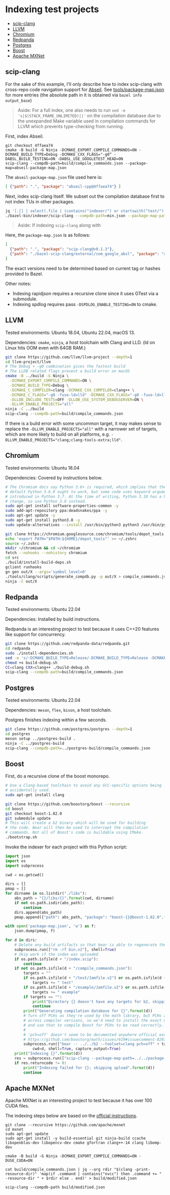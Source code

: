 # Indexing test projects

- [scip-clang](#scip-clang)
- [LLVM](#llvm)
- [Chromium](#chromium)
- [Redpanda](#redpanda)
- [Postgres](#postgres)
- [Boost](#boost)
- [Apache MXNet](#apache-mxnet)

## scip-clang

For the sake of this example, I'll only describe how
to index scip-clang with cross-repo code navigation support
for [Abseil](https://github.com/abseil/abseil-cpp/).
See [tools/package-map.json](/tools/package-map.json) for more entries
(the absolute path in it is obtained via `bazel info output_base`)

> Aside: For a full index, one also needs to run `sed -e 's|$(STACK_FRAME_UNLIMITED)||'` on
> the compilation database due to the unexpanded Make variable used
> in compilation commands for LLVM which prevents type-checking from running.

First, index Abseil.

```
git checkout 4ffaea74
cmake -B build -G Ninja -DCMAKE_EXPORT_COMPILE_COMMANDS=ON -DCMAKE_BUILD_TYPE=Debug -DCMAKE_CXX_FLAGS="-g0" -DABSL_BUILD_TESTING=ON -DABSL_USE_GOOGLETEST_HEAD=ON
scip-clang --compdb-path=build/compile_commands.json --package-map=abseil-package-map.json
```

The `abseil-package-map.json` file used here is:

```json
[ {"path": ".", "package": "abseil-cpp@4ffaea74"} ]
```

Next, index scip-clang itself. We subset out the compilation
database first to not index TUs in other packages.

```bash
jq '[.[] | select(.file | (contains("indexer/") or startswith("test/") or contains("com_google_absl")))]' compile_commands.json > min.json
./bazel-bin/indexer/scip-clang --compdb-path=min.json --package-map-path=package-map.json
```

> Aside: If indexing `scip-clang` along with 

Here, the `package-map.json` is as follows:

```json
[
  {"path": ".", "package": "scip-clang@v0.1.3"},
  {"path": "./bazel-scip-clang/external/com_google_absl", "package": "abseil-cpp@4ffaea74"}
]
```

The exact versions need to be determined based on current tag
or hashes provided to Bazel.

Other notes:
- Indexing rapidjson requires a recursive clone since it uses GTest
  via a submodule.
- Indexing spdlog requires pass `-DSPDLOG_ENABLE_TESTING=ON` to cmake.

## LLVM

Tested environments: Ubuntu 18.04, Ubuntu 22.04, macOS 13.

Dependencies: `cmake`, `ninja`, a host toolchain with Clang and LLD.
(ld on Linux hits OOM even with 64GB RAM.)

```bash
git clone https://github.com/llvm/llvm-project --depth=1
cd llvm-project/llvm
# The Debug + -g0 combination gives the fastest build
# The LLDB related flags prevent a build error on macOS
cmake -B ../build -G Ninja \
  -DCMAKE_EXPORT_COMPILE_COMMANDS=ON \
  -DCMAKE_BUILD_TYPE=Debug \
  -DCMAKE_C_COMPILER=clang -DCMAKE_CXX_COMPILER=clang++ \
  -DCMAKE_C_FLAGS="-g0 -fuse-ld=lld" -DCMAKE_CXX_FLAGS="-g0 -fuse-ld=lld" \
  -DLLDB_INCLUDE_TESTS=OFF -DLLDB_USE_SYSTEM_DEBUGSERVER=ON \
  -DLLVM_ENABLE_PROJECTS="all" 
ninja -C ../build
scip-clang --compdb-path=build/compile_commands.json
```

If there is a build error with some uncommon target,
it may makes sense to replace the
`-DLLVM_ENABLE_PROJECTS="all"` with a narrower set of targets,
which are more likely to build on all platforms,
e.g. `-DLLVM_ENABLE_PROJECTS="clang;clang-tools-extra;lld"`.

## Chromium

Tested environments: Ubuntu 18.04

Dependencies: Covered by instructions below.

```bash
# The Chromium docs say Python 3.6+ is required, which implies that the
# default Python 3.6.9 ought to work, but some code uses keyword arguments
# introduced in Python 3.7. At the time of writing, Python 3.10 has a breaking
# change, so use Python 3.8 instead.
sudo apt-get install software-properties-common -y
sudo add-apt-repository ppa:deadsnakes/ppa -y
sudo apt-get update -y
sudo apt-get install python3.8 -y
sudo update-alternatives --install /usr/bin/python3 python3 /usr/bin/python3.8 1

git clone https://chromium.googlesource.com/chromium/tools/depot_tools.git
echo 'export PATH="$PATH:${HOME}/depot_tools"' >> ~/.zshrc
source ~/.zshrc
mkdir ~/chromium && cd ~/chromium
fetch --nohooks --nohistory chromium
cd src
./build/install-build-deps.sh
gclient runhooks
gn gen out/X --args='symbol_level=0'
./tools/clang/scripts/generate_compdb.py -p out/X > compile_commands.json
ninja -C out/X
```

## Redpanda

Tested environments: Ubuntu 22.04

Dependencies: Installed by build instructions.

Redpanda is an interesting project to test
because it uses C++20 features like support for concurrency.

```bash
git clone https://github.com/redpanda-data/redpanda.git
cd redpanda
sudo ./install-dependencies.sh
sed -e 's/-DCMAKE_BUILD_TYPE=Release/-DCMAKE_BUILD_TYPE=Release -DCMAKE_C_FLAGS=-O0 -DCMAKE_CXX_FLAGS=-O0 -DCMAKE_EXPORT_COMPILE_COMMANDS=ON/' build.sh > build-debug.sh
chmod +x build-debug.sh
CC=clang CXX=clang++ ./build-debug.sh
scip-clang --compdb-path=build/compile_commands.json
```

## Postgres

Tested environments: Ubuntu 22.04

Dependencies: `meson`, `flex`, `bison`, a host toolchain.

Postgres finishes indexing within a few seconds.

```bash
git clone https://github.com/postgres/postgres --depth=1
cd postgres
meson setup ../postgres-build .
ninja -C ../postgres-build
scip-clang --compdb-path=../postgres-build/compile_commands.json
```

## Boost

First, do a recursive clone of the boost monorepo.

```bash
# Use a Clang-based toolchain to avoid any GCC-specific options being
# accidentally used.
sudo apt-get install clang

git clone https://github.com/boostorg/boost --recursive
cd boost
git checkout boost-1.82.0
git submodule update
# This will create a b2 binary which will be used for building
# the code. Bear will then be used to intercept the compilation
# commands. Not all of Boost's code is buildable using CMake.
./bootstrap.sh
```

Invoke the indexer for each project with this Python script:

```python
import json
import os
import subprocess

cwd = os.getcwd()

dirs = []
pmap = []
for dirname in os.listdir("./libs"):
    abs_path = "{}/libs/{}".format(cwd, dirname)
    if not os.path.isdir(abs_path):
        continue
    dirs.append(abs_path)
    pmap.append({"path": abs_path, "package": "boost-{}@boost-1.82.0".format(dirname)})

with open('package-map.json', 'w') as f:
    json.dump(pmap, f)

for d in dirs:
    # Delete any build artifacts so that bear is able to regenerate the compilation database
    subprocess.run(["rm -rf bin.v2"], shell=True)
    # Skip work if the index was uploaded
    if os.path.isfile(d + "/index.scip"):
        continue
    if not os.path.isfile(d + "/compile_commands.json"):
        targets = ""
        if os.path.isfile(d + "/test/Jamfile.v2") or os.path.isfile(d + "/test/Jamfile"):
            targets += " test"
        if os.path.isfile(d + "/example/Jamfile.v2") or os.path.isfile(d + "/example/Jamfile"):
            targets += " example"
        if targets == "":
            print("Directory {} doesn't have any targets for b2, skipping".format(d))
            continue
        print("Generating compilation database for {}".format(d))
        # Turn off PCHs as they're used by the math library, but PCHs are not stable
        # across compiler versions, so we'd need to install the exact matching Clang
        # and use that to compile Boost for PCHs to be read correctly.
        #
        # 'pch=off' doesn't seem to be documented anywhere official except for:
        # https://github.com/boostorg/math/issues/619#issuecomment-829333938
        subprocess.run(["bear -- ../../b2 --toolset=clang pch=off" + targets],
            cwd=d, shell=True, capture_output=True)
    print("Indexing {}".format(d))
    res = subprocess.run(["scip-clang --package-map-path=../../package-map.json --compdb-path=compile_commands.json"], cwd=d, shell=True)
    if res.returncode != 0:
        print("Indexing failed for {}; skipping upload".format(d))
        continue
```

## Apache MXNet

Apache MXNet is an interesting project to test because
it has over 100 CUDA files.

The indexing steps below are based on the [official instructions](https://mxnet.apache.org/versions/1.9.1/get_started/build_from_source.html).

```
git clone --recursive https://github.com/apache/mxnet
cd mxnet
sudo apt-get update
sudo apt-get install -y build-essential git ninja-build ccache libopenblas-dev libopencv-dev cmake gfortran clang++-14 clang libomp-dev
```

```
cmake -B build -G Ninja -DCMAKE_EXPORT_COMPILE_COMMANDS=ON -DUSE_CUDA=ON

cat build/compile_commands.json | jq --arg rdir "$(clang -print-resource-dir)" 'map(if .command | contains("nvcc") then .command += " -resource-dir " + $rdir else . end)' > build/modified.json

scip-clang --compdb-path build/modified.json
```
